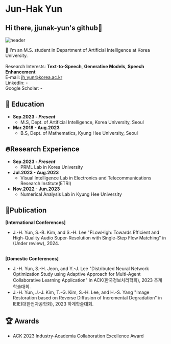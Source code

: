 # Jun-Hak Yun
## Hi there, jjunak-yun's github👋
![header](https://capsule-render.vercel.app/api?type=rect&color=auto&height=300&section=header&text=Welcome!&fontSize=90)

🏫 I'm an M.S. student in Department of Artificial Intelligence at Korea University.
<br><br> Research Interests: **Text-to-Speech**, **Generative Models**, **Speech Enhancement**
<br>E-mail: jh_yun@korea.ac.kr
<br>LinkedIn: -
<br>Google Scholar: -


## 🌱 Education
* **Sep.2023 - _Present_**
  * M.S, Dept. of Artificial Intelligence, Korea University, Seoul
* **Mar.2018 - Aug.2023**
  * B.S, Dept. of Mathematics, Kyung Hee University, Seoul

## 🔥Research Experience
* **Sep.2023 - _Present_**
  * PRML Lab in Korea University
* **Jul.2023 - Aug.2023**
  * Visual Intelligence Lab in Electronics and Telecommunications Research Institute(ETRI)
* **Nov.2022 - Jun.2023**
  * Numerical Analysis Lab in Kyung Hee University

## 📑Publication
**[International Conferences]**
* J.-H. Yun, S.-B. Kim, and S.-H. Lee "FLowHigh: Towards Efficient and High-Quality Audio Super-Resolution with Single-Step Flow Matching" in (Under review), 2024.

<br>**[Domestic Conferences]**
* J.-H. Yun, S.-H. Jeon, and Y.-J. Lee "Distributed Neural Network Optimization Study using Adaptive Approach for Multi-Agent Collaborative Learning Application" in ACK(한국정보처리학회), 2023 추계학술대회.
* J.-H. Yun, J.-J. Kim, T.-G. Kim, S.-H. Lee, and H.-S. Yang "Image Restoration based on Reverse Diffusion of Incremental Degradation" in IEIE(대한전자공학회), 2023 하계학술대회.

## 🏆 Awards
* ACK 2023 Industry-Academia Collaboration Excellence Award
  
<!--(
**jjunak-yun/jjunak-yun** is a ✨ _special_ ✨ repository because its `README.md` (this file) appears on your GitHub profile.

Here are some ideas to get you started:

- 🔭 I’m currently working on Korea University
- 🌱 I’m currently learning Artificial intelligence
- 👯 I’m looking to collaborate on ...
- 🤔 I’m looking for help with ...
- 💬 Ask me about ...
- 📫 How to reach me: ...
- 😄 Pronouns: ...
- ⚡ Fun fact: ...
-->
